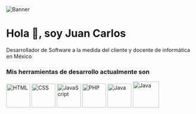<image src="https://github.com/demojc/demojc/blob/main/banner.png" alt="Banner">
  
# Hola 👋, soy Juan Carlos #

Desarrollador de Software a la medida del cliente y docente de informática en México
  
### Mis herramientas de desarrollo actualmente son ###
  
<image src="https://github.com/demojc/demojc/blob/main/html.png" alt="HTML" width="64"> <image src="https://github.com/demojc/demojc/blob/main/css.png" alt="CSS"  width="64"> <image src="https://github.com/demojc/demojc/blob/main/js.png" alt="JavaScript" width="64"> <image src="https://github.com/demojc/demojc/blob/main/php.png" alt="PHP" width="64"> <image src="https://github.com/demojc/demojc/blob/main/java.png" alt="Java" width="64"> <image src="https://github.com/demojc/demojc/blob/main/c-.net_.png" alt="Java" width="70">

<!--
### Hi there 
**demojc/demojc** is a ✨ _special_ ✨ repository because its `README.md` (this file) appears on your GitHub profile.

Here are some ideas to get you started:

- 🔭 I’m currently working on ...
- 🌱 I’m currently learning ...
- 👯 I’m looking to collaborate on ...
- 🤔 I’m looking for help with ...
- 💬 Ask me about ...
- 📫 How to reach me: ...
- 😄 Pronouns: ...
- ⚡ Fun fact: ...
-->
